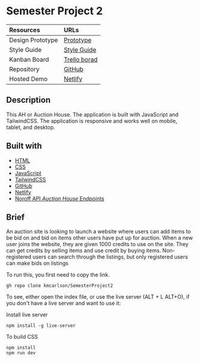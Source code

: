 # Semester Project 2




| Resources   | URLs                                                                                                                                                       |
|:------------|:-----------------------------------------------------------------------------------------------------------------------------------------------------------|
| Design Prototype   | [Prototype](https://www.figma.com/file/mSHJhc2sb2fu3D0rqbj1Ng/Semester-2?type=design&t=3ywRvB4zANTvX3Th-6 )                                           |
| Style Guide   | [Style Guide](https://www.figma.com/file/wQWGFc5RJiLObyOwJV16Qm/Semester-2?type=design&t=dYeQxrlAIFTUSesD-6) |                                                                                                                                                                                                                     |
| Kanban Board      | [Trello borad](https://trello.com/invite/b/bknzeMiZ/ATTIdda4141bbf864644ccd1c805412b51baEC791C09/semesterproject2)  
| Repository      | [GitHub](https://github.com/kmcarlson/SemesterProject2)     
| Hosted Demo      | [Netlify](https://fantastic-clafoutis-8485f4.netlify.app/)                                                                                                                                                                               |





## Description

This AH or Auction House. The application is built with JavaScript and
TailwindCSS. The application is responsive and works well on mobile, tablet, and desktop. 

## Built with

- [HTML](https://developer.mozilla.org/en-US/docs/Web/HTML)
- [CSS](https://developer.mozilla.org/en-US/docs/Web/CSS)
- [JavaScript](https://developer.mozilla.org/en-US/docs/Web/JavaScript)
- [TailwindCSS](https://tailwindcss.com/)
- [GitHub](https://github.com/about)
- [Netlify](https://www.netlify.com/)
- [Noroff API _Auction House_ Endpoints](https://docs.noroff.dev/auctionhouse-endpoints/authentication)

## Brief

An auction site is looking to launch a website where users can add items to be bid on and bid on items other users have put up for auction.
When a new user joins the website, they are given 1000 credits to use on the site. They can get credits by selling items and use credit by buying items. Non-registered users can search through the listings, but only registered users can make bids on listings



To run this, you first need to copy the link.

```
gh repo clone kmcarlson/SemesterProject2
```

To see, either open the index file, or use the live server (ALT + L ALT+O), if you don't have a live server and want to use it:

Install live server

```
npm install -g live-server
```

To build CSS

```
npm install
npm run dev
```






